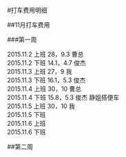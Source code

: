 #打车费用明细

##11月打车费用

###第一周

2015.11.2 上班  28，9.3 曹总
<br />
2015.11.2 下班  14.1，4.7 俊杰
<br />
2015.11.3 上班  27，9 我
<br />
2015.11.3 下班  16.1，5.3 俊杰
<br />
2015.11.4 上班  30，10 曹总
<br />
2015.11.4 下班  15.8，5.3 俊杰     静姐搭便车
<br />
2015.11.5 上班  30，10 我
<br />
2015.11.5 下班 
<br />
2015.11.6 上班 
<br />
2015.11.6 下班 
<br />

##第二周
